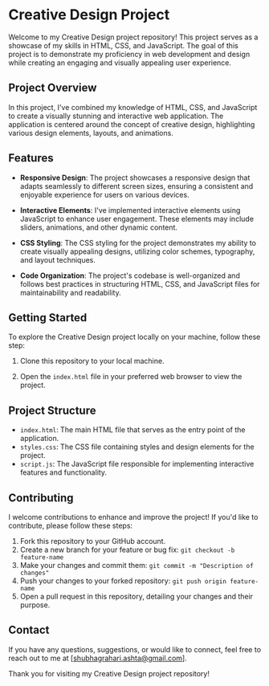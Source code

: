 # Creative Design Project

Welcome to my Creative Design project repository! This project serves as a showcase of my skills in HTML, CSS, and JavaScript. The goal of this project is to demonstrate my proficiency in web development and design while creating an engaging and visually appealing user experience.

## Project Overview

In this project, I've combined my knowledge of HTML, CSS, and JavaScript to create a visually stunning and interactive web application. The application is centered around the concept of creative design, highlighting various design elements, layouts, and animations.

## Features

- **Responsive Design**: The project showcases a responsive design that adapts seamlessly to different screen sizes, ensuring a consistent and enjoyable experience for users on various devices.

- **Interactive Elements**: I've implemented interactive elements using JavaScript to enhance user engagement. These elements may include sliders, animations, and other dynamic content.

- **CSS Styling**: The CSS styling for the project demonstrates my ability to create visually appealing designs, utilizing color schemes, typography, and layout techniques.

- **Code Organization**: The project's codebase is well-organized and follows best practices in structuring HTML, CSS, and JavaScript files for maintainability and readability.

## Getting Started

To explore the Creative Design project locally on your machine, follow these step:

1. Clone this repository to your local machine.

2. Open the `index.html` file in your preferred web browser to view the project.

## Project Structure

- `index.html`: The main HTML file that serves as the entry point of the application.
- `styles.css`: The CSS file containing styles and design elements for the project.
- `script.js`: The JavaScript file responsible for implementing interactive features and functionality.

## Contributing

I welcome contributions to enhance and improve the project! If you'd like to contribute, please follow these steps:

1. Fork this repository to your GitHub account.
2. Create a new branch for your feature or bug fix: `git checkout -b feature-name`
3. Make your changes and commit them: `git commit -m "Description of changes"`
4. Push your changes to your forked repository: `git push origin feature-name`
5. Open a pull request in this repository, detailing your changes and their purpose.

## Contact

If you have any questions, suggestions, or would like to connect, feel free to reach out to me at [shubhagrahari.ashta@gmail.com].

Thank you for visiting my Creative Design project repository!


